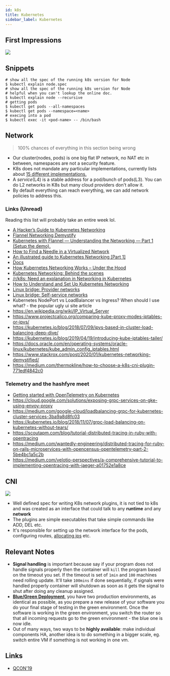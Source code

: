 ```yaml
---
id: k8s
title: Kubernetes
sidebar_label: Kubernetes
---
```


## First Impressions

![](/img/k8s_arch.png)

## Snippets

```shell
# show all the spec of the running k8s version for Node
$ kubectl explain node.spec
# show all the spec of the running k8s version for Node
# helpful when you can't lookup the online doc.
$ kubectl explain node --recursive
# getting pods
$ kubectl get pods --all-namespaces
$ kubectl get pods --namespace=<name>
# execing into a pod
$ kubectl exec -it <pod-name> -- /bin/bash
```

## Network

> 100% chances of everything in this section being wrong

- Our cluster(nodes, pods) is one big flat IP network, no NAT etc in between, namespaces are not a security feature.
- K8s does not mandate any particular implementations, currently lists about [15 different implementations.](https://kubernetes.io/docs/concepts/cluster-administration/networking/#how-to-implement-the-kubernetes-networking-model)
- A _service_(L4) is a stable address for a pod/bunch of pods(L3). You can do L2 networks in K8s but many cloud providers don't allow it.
- By default everything can reach everything, we can add network policies to address this.

### Links (Unread)

Reading this list will probably take an entire week lol.

- [A Hacker’s Guide to Kubernetes Networking](https://thenewstack.io/hackers-guide-kubernetes-networking/)
- [Flannel Networking Demystify](https://msazure.club/flannel-networking-demystify/)
- [Kubernetes with Flannel — Understanding the Networking — Part 1 (Setup the demo).](https://medium.com/@anilkreddyr/kubernetes-with-flannel-understanding-the-networking-part-1-7e1fe51820e4)
- [How to Find a Needle in a Virtualized Network](https://www.praqma.com/stories/debugging-kubernetes-networking/)
- [An illustrated guide to Kubernetes Networking [Part 1]](https://itnext.io/an-illustrated-guide-to-kubernetes-networking-part-1-d1ede3322727)
- [Docs](https://kubernetes.io/docs/concepts/cluster-administration/networking/)
- [How Kubernetes Networking Works – Under the Hood](https://neuvector.com/network-security/advanced-kubernetes-networking/)
- [Kubernetes Networking: Behind the scenes](https://itnext.io/kubernetes-networking-behind-the-scenes-39a1ab1792bb)
- [/r/k8s: Need an explanation in Networking in Kubernetes](https://www.reddit.com/r/kubernetes/comments/9ytvme/need_an_explanation_in_networking_in_kubernetes/)
- [How to Understand and Set Up Kubernetes Networking](https://dzone.com/articles/how-to-understand-and-setup-kubernetes-networking)
- [Linux bridge: Provider networks](https://docs.openstack.org/neutron/pike/admin/deploy-lb-provider.html#architecture)
- [Linux bridge: Self-service networks](https://docs.openstack.org/neutron/pike/admin/deploy-lb-selfservice.html#architecture)
- Kubernetes NodePort vs LoadBalancer vs Ingress? When should I use what? - the popular ugly ui site article
- https://en.wikipedia.org/wiki/IP_Virtual_Server
- https://www.projectcalico.org/comparing-kube-proxy-modes-iptables-or-ipvs/
- https://kubernetes.io/blog/2018/07/09/ipvs-based-in-cluster-load-balancing-deep-dive/
- https://kubernetes.io/blog/2019/04/19/introducing-kube-iptables-tailer/
- https://docs.oracle.com/en/operating-systems/oracle-linux/kubernetes/kube_admin_config_iptables.html
- https://www.stackrox.com/post/2020/01/kubernetes-networking-demystified/
- https://medium.com/thermokline/how-to-choose-a-k8s-cni-plugin-771edf4842c0

### Telemetry and the hashfyre meet

- [Getting started with OpenTelemetry on Kubernetes](https://signoz.io/blog/opentelemetry-kubernetes/)
- https://cloud.google.com/solutions/exposing-grpc-services-on-gke-using-envoy-proxy
- https://medium.com/google-cloud/loadbalancing-grpc-for-kubernetes-cluster-services-3ba9a8d8fc03
- https://kubernetes.io/blog/2018/11/07/grpc-load-balancing-on-kubernetes-without-tears/
- https://scoutapm.com/blog/tutorial-distributed-tracing-in-ruby-with-opentracing
- https://medium.com/wantedly-engineering/distributed-tracing-for-ruby-on-rails-microservices-with-opencensus-opentelemetry-part-2-5be4bc1a5c2b
- https://medium.com/velotio-perspectives/a-comprehensive-tutorial-to-implementing-opentracing-with-jaeger-a01752e1a8ce

## CNI

![](/img/k8s_cni.png)

- Well defined spec for writing K8s network plugins, it is not tied to k8s and was created as an interface that could talk to any **runtime** and any **network**
- The plugins are simple executables that take simple commands like ADD, DEL etc.
- It's responsible for setting up the network interface for the pods, configuring routes, [allocating ips](https://en.wikipedia.org/wiki/IP_address_management) etc.

## Relevant Notes

- **Signal handling** is important because say if your program does not handle signals properly then the container will `kill` the program based on the timeout you set. If the timeout is set of `1min` and `100` machines need rolling update. It'll take `100mins` if done sequentially, if signals were handled properly container will shutdown as soon as it gets the signal to shut after doing any cleanup assigned.
- [**Blue/Green Deployment**](https://martinfowler.com/bliki/BlueGreenDeployment.html), you have two production environments, as identical as possible, as you prepare a new release of your software you do your final stage of testing in the green environment. Once the software is working in the green environment, you switch the router so that all incoming requests go to the green environment - the blue one is now idle.
- Out of many ways, two ways to be **highly available**: make individual components HA, another idea is to do something in a bigger scale, eg. switch entire VM if something is not working in one vm.

## Links

- [QCON'19](https://www.youtube.com/playlist?list=PLBAFXs0YjviJwCoxSUkUPhsSxDJzpZbJd)
